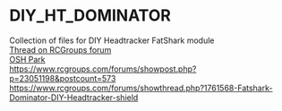 # DIY_HT_DOMINATOR
Collection of files for DIY Headtracker FatShark module  
[Thread on RCGroups forum](https://www.rcgroups.com/forums/showthread.php?1677559-DIY-Headtracker-%28Easy-build-No-drift-OpenSource%29)  
[OSH Park](https://oshpark.com/shared_projects/H6hvRgNX)  
https://www.rcgroups.com/forums/showpost.php?p=23051198&postcount=573  
https://www.rcgroups.com/forums/showthread.php?1761568-Fatshark-Dominator-DIY-Headtracker-shield
